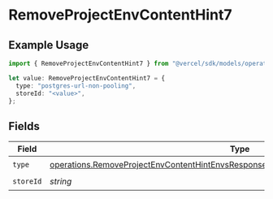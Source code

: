 # RemoveProjectEnvContentHint7

## Example Usage

```typescript
import { RemoveProjectEnvContentHint7 } from "@vercel/sdk/models/operations";

let value: RemoveProjectEnvContentHint7 = {
  type: "postgres-url-non-pooling",
  storeId: "<value>",
};
```

## Fields

| Field                                                                                                                                                                                          | Type                                                                                                                                                                                           | Required                                                                                                                                                                                       | Description                                                                                                                                                                                    |
| ---------------------------------------------------------------------------------------------------------------------------------------------------------------------------------------------- | ---------------------------------------------------------------------------------------------------------------------------------------------------------------------------------------------- | ---------------------------------------------------------------------------------------------------------------------------------------------------------------------------------------------- | ---------------------------------------------------------------------------------------------------------------------------------------------------------------------------------------------- |
| `type`                                                                                                                                                                                         | [operations.RemoveProjectEnvContentHintEnvsResponse200ApplicationJSONResponseBody1Type](../../models/operations/removeprojectenvcontenthintenvsresponse200applicationjsonresponsebody1type.md) | :heavy_check_mark:                                                                                                                                                                             | N/A                                                                                                                                                                                            |
| `storeId`                                                                                                                                                                                      | *string*                                                                                                                                                                                       | :heavy_check_mark:                                                                                                                                                                             | N/A                                                                                                                                                                                            |